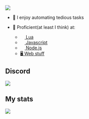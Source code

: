 <img src="https://cdn.discordapp.com/attachments/1103456230627876874/1103461475504361584/AboutMe.png">

- 🤖 I enjoy automating tedious tasks

- 📜 Proficient(at least I think) at:

  - <a href="https://www.lua.org/docs.html"><img src="https://upload.wikimedia.org/wikipedia/commons/c/cf/Lua-Logo.svg" width=14> Lua </a>
  - <a href="https://developer.mozilla.org/en-US/docs/Web/JavaScript"><img src="https://upload.wikimedia.org/wikipedia/commons/6/6a/JavaScript-logo.png" width=14> Javascript</a>
  - <a href="https://nodejs.org"><img src="https://nodejs.org/static/images/favicons/favicon.png" width=14> Node.js</a>
  - <a href="https://developer.mozilla.org/en-US/">🖥️ Web stuff<a>


## Discord

<a href="https://discord.com/users/334106948595089408" target="_blank"><img src="https://cdn.discordapp.com/attachments/1103456230627876874/1103534057645690951/Discord.png"></a>


## My stats
<a href=""><img src="https://github-readme-stats.vercel.app/api?username=fireblast3228&show_icons=true&title_color=FF0000&theme=dark&ring_color=FF0000&icon_color=FF0000"></a>
